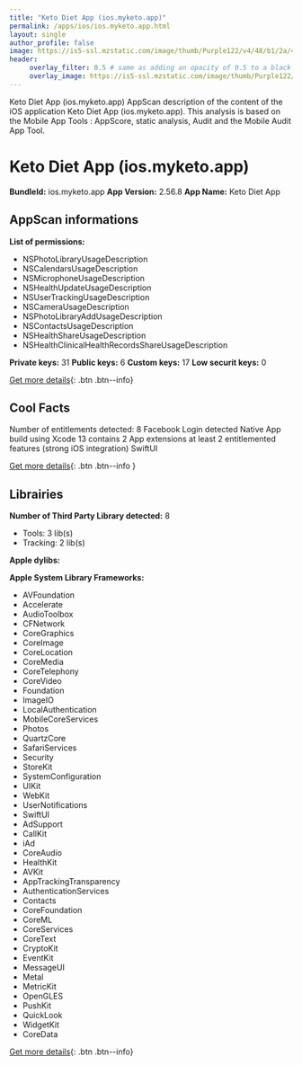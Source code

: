 ```yaml
---
title: "Keto Diet App (ios.myketo.app)"
permalink: /apps/ios/ios.myketo.app.html
layout: single
author_profile: false
image: https://is5-ssl.mzstatic.com/image/thumb/Purple122/v4/48/b1/2a/48b12aaf-81a7-3762-3a99-49d9fe8f78b6/AppIcon-0-1x_U007emarketing-0-0-0-10-0-0-85-220.png/512x512bb.jpg
header: 
     overlay_filter: 0.5 # same as adding an opacity of 0.5 to a black background
     overlay_image: https://is5-ssl.mzstatic.com/image/thumb/Purple122/v4/48/b1/2a/48b12aaf-81a7-3762-3a99-49d9fe8f78b6/AppIcon-0-1x_U007emarketing-0-0-0-10-0-0-85-220.png/512x512bb.jpg
---
```

Keto Diet App (ios.myketo.app) AppScan description of the content of the iOS application Keto Diet App (ios.myketo.app). This analysis is based on the Mobile App Tools : AppScore, static analysis, Audit and the Mobile Audit App Tool.

# Keto Diet App (ios.myketo.app)

**BundleId:** ios.myketo.app
**App Version:** 2.56.8
**App Name:** Keto Diet App


## AppScan informations 

**List of permissions:** 
- NSPhotoLibraryUsageDescription
- NSCalendarsUsageDescription
- NSMicrophoneUsageDescription
- NSHealthUpdateUsageDescription
- NSUserTrackingUsageDescription
- NSCameraUsageDescription
- NSPhotoLibraryAddUsageDescription
- NSContactsUsageDescription
- NSHealthShareUsageDescription
- NSHealthClinicalHealthRecordsShareUsageDescription
  
  
**Private keys:** 31
**Public keys:** 6
**Custom keys:** 17
**Low securit keys:** 0
  
[Get more details](/pricing.html){: .btn .btn--info}

## Cool Facts

Number of entitlements detected: 8
Facebook Login detected
Native App
build using Xcode 13
contains 2 App extensions
at least 2 entitlemented features (strong iOS integration)
SwiftUI
  
[Get more details](/pricing.html){: .btn .btn--info }

## Librairies 
**Number of Third Party Library detected:** 8
- Tools: 3 lib(s)
- Tracking: 2 lib(s)


**Apple dylibs:**


**Apple System Library Frameworks:**
- AVFoundation
- Accelerate
- AudioToolbox
- CFNetwork
- CoreGraphics
- CoreImage
- CoreLocation
- CoreMedia
- CoreTelephony
- CoreVideo
- Foundation
- ImageIO
- LocalAuthentication
- MobileCoreServices
- Photos
- QuartzCore
- SafariServices
- Security
- StoreKit
- SystemConfiguration
- UIKit
- WebKit
- UserNotifications
- SwiftUI
- AdSupport
- CallKit
- iAd
- CoreAudio
- HealthKit
- AVKit
- AppTrackingTransparency
- AuthenticationServices
- Contacts
- CoreFoundation
- CoreML
- CoreServices
- CoreText
- CryptoKit
- EventKit
- MessageUI
- Metal
- MetricKit
- OpenGLES
- PushKit
- QuickLook
- WidgetKit
- CoreData


  
[Get more details](/pricing.html){: .btn .btn--info}

